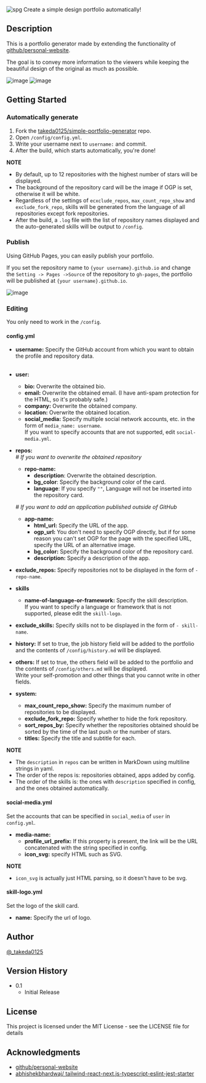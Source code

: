 ![spg](https://user-images.githubusercontent.com/85210804/131278785-7ef1de44-dff2-48b0-9020-e556e2c470d5.png)
Create a simple design portfolio automatically!

## Description

This is a portfolio generator made by extending the functionality
of [github/personal-website](https://github.com/github/personal-website).

The goal is to convey more information to the viewers while keeping the beautiful design of the original as much as
possible.

![image](https://user-images.githubusercontent.com/85210804/131304763-8be89649-9f75-49d1-896e-28296f863f32.png)
![image](https://user-images.githubusercontent.com/85210804/131305277-449245c6-a3bd-4c02-b5d4-1e6bb7da69b7.png)

## Getting Started

### Automatically generate

1. Fork the [takeda0125/simple-portfolio-generator](https://github.com/takeda0125/simple-portfolio-generator) repo.
2. Open `/config/config.yml`.
3. Write your username next to `username:` and commit.
4. After the build, which starts automatically, you're done!

**NOTE**

* By default, up to 12 repositories with the highest number of stars will be displayed.
* The background of the repository card will be the image if OGP is set, otherwise it will be white.
* Regardless of the settings of `ecxclude_repos`, `max_count_repo_show` and `exclude_fork_repo`, skills will be
  generated from the language of all repositories except fork repositories.
* After the build, a `.log` file with the list of repository names displayed and the auto-generated skills will be
  output to `/config`.

### Publish

Using GitHub Pages, you can easily publish your portfolio.

If you set the repository name to `{your username}.github.io` and change the `Setting -> Pages ->Source` of the repository to `gh-pages`, the portfolio will be published at `{your username}.github.io`.

![image](https://user-images.githubusercontent.com/85210804/131305954-20268754-1c1e-4e4e-879e-4ee0ff1dff85.png)

### Editing

You only need to work in the `/config`.

#### config.yml

* **username:** Specify the GitHub account from which you want to obtain the profile and repository data.  
  <br/>

* **user:**
    * **bio:** Overwrite the obtained bio.
    * **email:** Overwrite the obtained email. (I have anti-spam protection for the HTML, so it's probably safe.)
    * **company:** Overwrite the obtained company.
    * **location:** Overwrite the obtained location.
    * **social_media:** Specify multiple social network accounts, etc. in the form of `media_name: username`.  
      If you want to specify accounts that are not supported, edit `social-media.yml`.  

* **repos:**  
  *\# If you want to overwrite the obtained repository*
    * **repo-name:**
        * **description**: Overwrite the obtained description.
        * **bg_color**: Specify the background color of the card.
        * **language**: If you specify `""`, Language will not be inserted into the repository card.

  *\# If you want to add an application published outside of GitHub*
    * **app-name:**
        * **html_url:** Specify the URL of the app.
        * **ogp_url:** You don't need to specify OGP directly, but if for some reason you can't set OGP for the page
          with the specified URL, specify the URL of an alternative image.
        * **bg_color:** Specify the background color of the repository card.
        * **description:** Specify a description of the app.  

* **exclude_repos:** Specify repositories not to be displayed in the form of `- repo-name`.  

* **skills**
    * **name-of-language-or-framework:** Specify the skill description.  
      If you want to specify a language or framework that is not supported, please edit the `skill-logo`.  

* **exclude_skills:** Specify skills not to be displayed in the form of `- skill-name`.  

* **history:** If set to true, the job history field will be added to the portfolio and the contents
  of `/config/history.md` will be displayed.  

* **others:** If set to true, the others field will be added to the portfolio and the contents of `/config/others.md`
  will be displayed.  
  Write your self-promotion and other things that you cannot write in other fields.  

* **system:**
    * **max_count_repo_show:** Specify the maximum number of repositories to be displayed.
    * **exclude_fork_repo:** Specify whether to hide the fork repository.
    * **sort_repos_by:** Specify whether the repositories obtained should be sorted by the time of the last push or the
      number of stars.
    * **titles:** Specify the title and subtitle for each.

**NOTE**

* The `description` in `repos` can be written in MarkDown using multiline strings in yaml.
* The order of the repos is: repositories obtained, apps added by config.
* The order of the skills is: the ones with `description` specified in config, and the ones obtained automatically.

#### social-media.yml

Set the accounts that can be specified in `social_media` of `user` in `config.yml`.

* **media-name:**
    * **profile_url_prefix:** If this property is present, the link will be the URL concatenated with the string
      specified in config.
    * **icon_svg:** specify HTML such as SVG.

**NOTE**

* `icon_svg` is actually just HTML parsing, so it doesn't have to be svg.

#### skill-logo.yml

Set the logo of the skill card.

* **name:** Specify the url of logo.

## Author

[@_takeda0125](https://twitter.com/_takeda0125)

## Version History

* 0.1
    * Initial Release

## License

This project is licensed under the MIT License - see the LICENSE file for details

## Acknowledgments

* [github/personal-website](https://github.com/github/personal-website)
* [abhishekbhardwaj/ tailwind-react-next.js-typescript-eslint-jest-starter](https://github.com/abhishekbhardwaj/tailwind-react-next.js-typescript-eslint-jest-starter)
